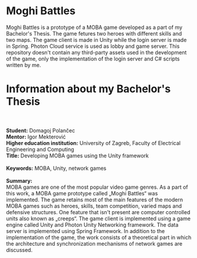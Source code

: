 # Moghi Battles

Moghi Battles is a prototype of a MOBA game developed as a part of my Bachelor's Thesis. The game fetures two heroes with different skills and two maps. The game client is made in Unity while the login server is made in Spring. Photon Cloud service is used as lobby and game server. This repository doesn't contain any third-party assets used in the development of the game, only the implementation of the login server and C# scripts written by me.

<h1>Information about my Bachelor's Thesis</h1>
<br><br>
<b>Student:</b> Domagoj Polančec<br>
<b>Mentor:</b> Igor Mekterović<br>
<b>Higher education institution:</b> University of Zagreb, Faculty of Electrical Engineering and Computing<br>
<b>Title:</b> Developing MOBA games using the Unity framework<br><br>
<b>Keywords:</b> MOBA, Unity, network games<br><br>
<b>Summary:</b><br>
MOBA games are one of the most popular video game genres. As a part of this work, a MOBA game prototype called „Moghi Battles“ was implemented. The game retains most of the main features of the modern MOBA games such as heroes, skills, team competition, varied maps and defensive structures. One feature that isn't present are computer controlled units also known as „creeps“. The game client is implemented using a game engine called Unity and Photon Unity Networking framework. The data server is implemented using Spring Framework. In addition to the implementation of the game, the work consists of a theoretical part in which the architecture and synchronization mechanisms of network games are discussed.


